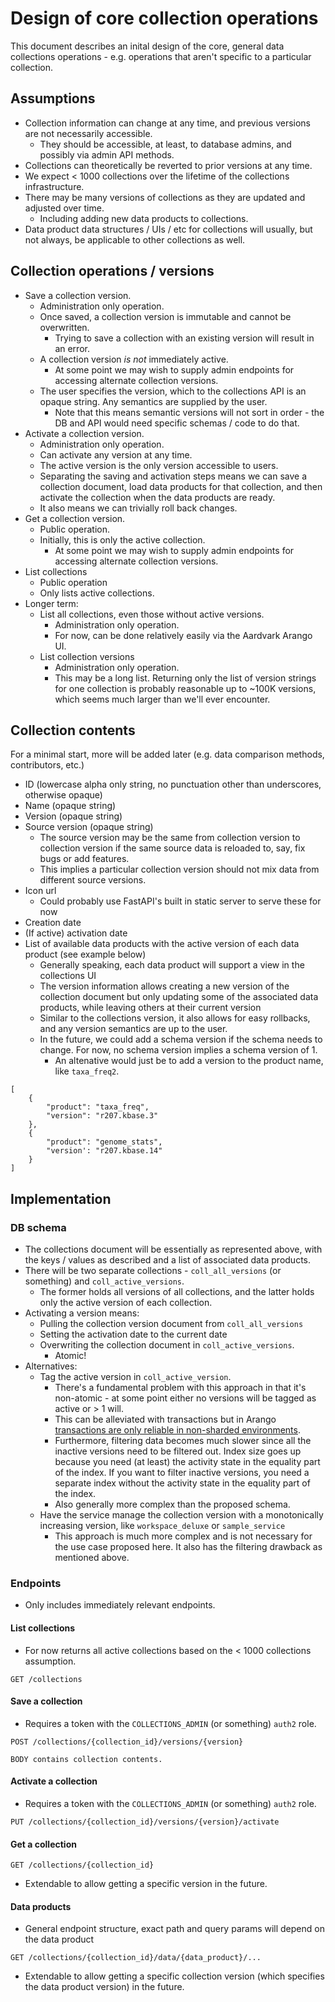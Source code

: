 # Design of core collection operations

This document describes an inital design of the core, general data collections operations - e.g.
operations that aren't specific to a particular collection.

## Assumptions

* Collection information can change at any time, and previous versions are not necessarily
  accessible.
  * They should be accessible, at least, to database admins, and possibly via admin API methods.
* Collections can theoretically be reverted to prior versions at any time.
* We expect < 1000 collections over the lifetime of the collections infrastructure.
* There may be many versions of collections as they are updated and adjusted over time.
  * Including adding new data products to collections.
* Data product data structures / UIs / etc for collections will usually, but not always,
  be applicable to other collections as well.

## Collection operations / versions

* Save a collection version.
  * Administration only operation.
  * Once saved, a collection version is immutable and cannot be overwritten.
    * Trying to save a collection with an existing version will result in an error.
  * A collection version *is not* immediately active.
    * At some point we may wish to supply admin endpoints for accessing alternate collection
      versions.
  * The user specifies the version, which to the collections API is an opaque string. Any
    semantics are supplied by the user.
    * Note that this means semantic versions will not sort in order - the DB and API would need
      specific schemas / code to do that.
* Activate a collection version.
  * Administration only operation.
  * Can activate any version at any time.
  * The active version is the only version accessible to users.
  * Separating the saving and activation steps means we can save a collection document,
    load data products for that collection, and then activate the collection when the data
    products are ready.
  * It also means we can trivially roll back changes.
* Get a collection version.
  * Public operation.
  * Initially, this is only the active collection.
    * At some point we may wish to supply admin endpoints for accessing alternate collection
      versions.
* List collections
  * Public operation
  * Only lists active collections.
* Longer term:
  * List all collections, even those without active versions.
    * Administration only operation.
    * For now, can be done relatively easily via the Aardvark Arango UI.
  * List collection versions
    * Administration only operation.
    * This may be a long list. Returning only the list of version strings for one collection 
      is probably reasonable up to ~100K versions, which seems much larger than we'll ever
      encounter.

## Collection contents

For a minimal start, more will be added later (e.g. data comparison methods, contributors, etc.)

* ID (lowercase alpha only string, no punctuation other than underscores, otherwise opaque)
* Name (opaque string)
* Version (opaque string)
* Source version (opaque string)
  * The source version may be the same from collection version to collection version if the
    same source data is reloaded to, say, fix bugs or add features.
  * This implies a particular collection version should not mix data from different source
    versions.
* Icon url
  * Could probably use FastAPI's built in static server to serve these for now
* Creation date
* (If active) activation date
* List of available data products with the active version of each data product (see example
  below)
  * Generally speaking, each data product will support a view in the collections UI
  * The version information allows creating a new version of the collection document but only
    updating some of the associated data products, while leaving others at their current
    version
  * Similar to the collections version, it also allows for easy rollbacks, and any version
    semantics are up to the user.
  * In the future, we could add a schema version if the schema needs to change. For now, no
    schema version implies a schema version of 1.
    * An altenative would just be to add a version to the product name, like `taxa_freq2`.

```
[
    {
        "product": "taxa_freq",
        "version": "r207.kbase.3"
    },
    {
        "product": "genome_stats",
        "version': "r207.kbase.14"
    }
]
```

## Implementation

### DB schema

* The collections document will be essentially as represented above, with the keys / values
  as described and a list of associated data products.
* There will be two separate collections - `coll_all_versions` (or something) and
  `coll_active_versions`.
  * The former holds all versions of all collections, and the latter holds only the active
    version of each collection.
* Activating a version means:
  * Pulling the collection version document from `coll_all_versions`
  * Setting the activation date to the current date
  * Overwriting the collection document in `coll_active_versions`.
    * Atomic!
* Alternatives:
  * Tag the active version in `coll_active_version`.
    * There's a fundamental problem with this approach in that it's non-atomic - at some point
      either no versions will be tagged as active or > 1 will.
    * This can be alleviated with transactions but in Arango [transactions are only reliable in
      non-sharded environments](https://github.com/arangodb/arangodb/issues/11424).
    * Furthermore, filtering data becomes much slower since all the inactive versions need to
      be filtered out. Index size goes up because you need (at least) the activity state in
      the equality part of the index. If you want to filter inactive versions, you need a
      separate index without the activity state in the equality part of the index.
    * Also generally more complex than the proposed schema.
  * Have the service manage the collection version with a monotonically increasing version, like
    `workspace_deluxe` or `sample_service`
    * This approach is much more complex and is not necessary for the use case proposed here. It
      also has the filtering drawback as mentioned above.

### Endpoints

* Only includes immediately relevant endpoints.

#### List collections

* For now returns all active collections based on the < 1000 collections assumption.

```
GET /collections
```

#### Save a collection

* Requires a token with the `COLLECTIONS_ADMIN` (or something) `auth2` role.

```
POST /collections/{collection_id}/versions/{version}

BODY contains collection contents.
```

#### Activate a collection

* Requires a token with the `COLLECTIONS_ADMIN` (or something) `auth2` role.

```
PUT /collections/{collection_id}/versions/{version}/activate
```

#### Get a collection

```
GET /collections/{collection_id}
```

* Extendable to allow getting a specific version in the future.

#### Data products

* General endpoint structure, exact path and query params will depend on the data product

```
GET /collections/{collection_id}/data/{data_product}/...
```
* Extendable to allow getting a specific collection version (which specifies the data product
  version) in the future.